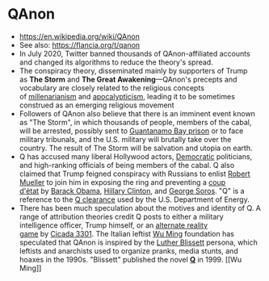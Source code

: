 # QAnon
- https://en.wikipedia.org/wiki/QAnon
- See also: https://flancia.org/t/qanon
- In July 2020, Twitter banned thousands of QAnon-affiliated accounts and changed its algorithms to reduce the theory's spread.
- The conspiracy theory, disseminated mainly by supporters of Trump as **The Storm** and **The Great Awakening**—QAnon's precepts and vocabulary are closely related to the religious concepts of [millenarianism](https://en.wikipedia.org/wiki/Millenarianism) and [apocalypticism](https://en.wikipedia.org/wiki/Apocalypticism),[](https://en.wikipedia.org/wiki/QAnon#cite_note-salon0819-31) leading it to be sometimes construed as an emerging religious movement
- Followers of QAnon also believe that there is an imminent event known as "The Storm", in which thousands of people, members of the cabal, will be arrested, possibly sent to [Guantanamo Bay prison](https://en.wikipedia.org/wiki/Guantanamo_Bay_Naval_Base) or to face military tribunals, and the U.S. military will brutally take over the country.[](https://en.wikipedia.org/wiki/QAnon#cite_note-salon0819-31) The result of The Storm will be salvation and utopia on earth.
- Q has accused many liberal Hollywood actors, [Democratic](https://en.wikipedia.org/wiki/Democratic_Party_(United_States)) politicians, and high-ranking officials of being members of the cabal. Q also claimed that Trump feigned conspiracy with Russians to enlist [Robert Mueller](https://en.wikipedia.org/wiki/Robert_Mueller) to join him in exposing the ring and preventing a [coup d'état](https://en.wikipedia.org/wiki/Coup_d'%C3%A9tat) by [Barack Obama](https://en.wikipedia.org/wiki/Barack_Obama), [Hillary Clinton](https://en.wikipedia.org/wiki/Hillary_Clinton), and [George Soros](https://en.wikipedia.org/wiki/George_Soros).[](https://en.wikipedia.org/wiki/QAnon#cite_note-15)[](https://en.wikipedia.org/wiki/QAnon#cite_note-:4-16)[](https://en.wikipedia.org/wiki/QAnon#cite_note-:10-17) "Q" is a reference to the [Q clearance](https://en.wikipedia.org/wiki/Q_clearance) used by the U.S. Department of Energy.
- There has been much speculation about the motives and identity of Q. A range of attribution theories credit Q posts to either a military intelligence officer, Trump himself, or an [alternate reality game](https://en.wikipedia.org/wiki/Alternate_reality_game) by [Cicada 3301](https://en.wikipedia.org/wiki/Cicada_3301).[](https://en.wikipedia.org/wiki/QAnon#cite_note-:3-12) The Italian leftist [Wu Ming](https://en.wikipedia.org/wiki/Wu_Ming) foundation has speculated that QAnon is inspired by the [Luther Blissett](https://en.wikipedia.org/wiki/Luther_Blissett_(nom_de_plume)) persona, which leftists and anarchists used to organize pranks, media stunts, and hoaxes in the 1990s. "Blissett" published the novel __[Q](https://en.wikipedia.org/wiki/Q_(novel))__ in 1999. [[Wu Ming]]
